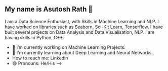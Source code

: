 
## My name is Asutosh Rath 👋

I am a Data Science Enthusiast, with Skills in Machine Learning and NLP. I have worked on libraries such as Seaborn, Sci-Kit Learn, Tensorflow. I have built several projects on Data Analysis and Data Visualisation, NLP. I am having skills in Python, C++. 

- 🔭 I’m currently working on Machine Learning Projects.
- 🌱 I'm currently learning about Deep Learning and Neural Networks.
-    How to reach me: Linkedin
- 😄 Pronouns: He/His
-->
